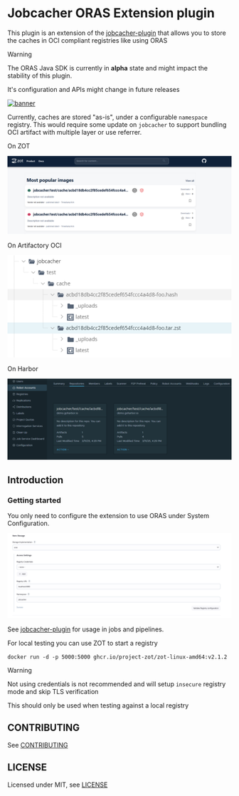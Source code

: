 # Jobcacher ORAS Extension plugin

This plugin is an extension of the [jobcacher-plugin](https://plugins.jenkins.io/jobcacher/) that allows you to store the caches in OCI compliant registries like using ORAS

> [!WARNING]
> The ORAS Java SDK is currently in **alpha** state and might impact the stability of this plugin.
>
> It's configuration and APIs might change in future releases

<p align="left">
<a href="https://oras.land/"><img src="https://oras.land/img/oras.svg" alt="banner" width="200px"></a>
</p>

Currently, caches are stored "as-is", under a configurable `namespace` registry. This would require some update on `jobcacher` to support bundling OCI artifact with multiple layer or use referrer.

On ZOT

![](docs/zot.png)

On Artifactory OCI

![](docs/artifactory.png)

On Harbor

![](docs/harbor.png)

## Introduction

### Getting started

You only need to configure the extension to use ORAS under System Configuration.

![](docs/oras_settings.png)

See [jobcacher-plugin](https://plugins.jenkins.io/jobcacher/) for usage in jobs and pipelines.

For local testing you can use ZOT to start a registry

```shell
docker run -d -p 5000:5000 ghcr.io/project-zot/zot-linux-amd64:v2.1.2
```

> [!WARNING]
> Not using credentials is not recommended and will setup `insecure` registry mode and skip TLS verification
> 
> This should only be used when testing against a local registry


## CONTRIBUTING

See [CONTRIBUTING](CONTRIBUTING.md)

## LICENSE

Licensed under MIT, see [LICENSE](LICENSE.md)

